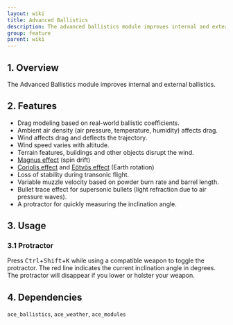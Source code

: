 ```yaml
---
layout: wiki
title: Advanced Ballistics
description: The advanced ballistics module improves internal and external ballistics. 
group: feature
parent: wiki
---
```


## 1. Overview
The Advanced Ballistics module improves internal and external ballistics. 

## 2. Features
- Drag modeling based on real-world ballistic coefficients.
- Ambient air density (air pressure, temperature, humidity) affects drag.
- Wind affects drag and deflects the trajectory.
- Wind speed varies with altitude.
- Terrain features, buildings and other objects disrupt the wind.
- [Magnus effect](https://en.wikipedia.org/wiki/Magnus_effect) (spin drift)
- [Coriolis effect](https://en.wikipedia.org/wiki/Coriolis_effect) and [Eötvös effect](https://en.wikipedia.org/wiki/Eotvos_effect) (Earth rotation)
- Loss of stability during transonic flight.
- Variable muzzle velocity based on powder burn rate and barrel length.
- Bullet trace effect for supersonic bullets (light refraction due to air pressure waves).
- A protractor for quickly measuring the inclination angle.

## 3. Usage

### 3.1 Protractor
Press <kbd>Ctrl</kbd>+<kbd>Shift</kbd>+<kbd>K</kbd> while using a compatible weapon to toggle the protractor. The red line indicates the current inclination angle in degrees. The protractor will disappear if you lower or holster your weapon.

## 4. Dependencies
`ace_ballistics`, `ace_weather`, `ace_modules`

